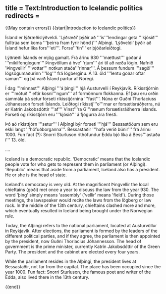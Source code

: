 title = Text:Introduction to Icelandic politics
redirects =
---

{{May contain errors}}
{{start|Introduction to Icelandic politics}}

Ísland er lýðræðislýðveldi. 'Lýðræði' þýðir að '''ís'''lendingar geta '''kjósið''' fulltrúa sem koma '''þeirra fram fyrir hönd <u>í</u>''' Alþingi. 'Lýðveldi' þýðir að Ísland hefur líka fors'''eti'''. Forse'''tin''' er þjóðarleiðtogi. 

Lýðræði Íslands er mjög gamalt. Frá árinu 930 '''mættust''' goðar á '''mikilfenglegum''' Þingvöllum  á hve'''rjum''' ári til að ræða lögin. Nafnið 'Þingvellir' '''vottar''' notkun staða'''rinnar'''. Á þessum fundum '''sagði''' lögsögumaðurinn '''lög''' frá lögberginu. Á 13. öld '''lentu goðar oftar saman''' og þá varð Ísland partur af Noregi. 

Í dag '''minnast''' Alþingi '''á þingi''' hjá Austurvelli í Reykjavík. Ríkisstjórnin er '''mótuð''' eftir kosni'''ngum''' af formönnum flokkanna. Ef þau eru orðin sammála þá setur forseti ríkisstjórnina '''fast'''. Núna er Guðni Thorlaciuss Jóhanesson forseti Íslands. Leiðtogi ríkisstj'''o'''rnar er forsætisráðherra, nú er Katrín Jakobsdóttir '''af''' Vinst'''ra G'''rænum forsætisráðherra Íslands. Forseti og ríkisstjórn eru '''kjósið''' á fjögurra ára fresti. 

Þó að ríkisttjórn '''setur''' í Alþingi býr forseti '''hjá''' Bessastöðum sem eru ekki langt '''höfuðborganna'''. Bessastaðir '''hafa verið búnir''' frá árinu 1000. Fun fact (?): Snorri Sturluson rithöfundur Eddu bjó líka á Bess'''astaða í''' 13. öld. 

....

Iceland is a democratic republic. 'Democratic' means that the Icelandic people vote for who gets to represent them in parliament (or Alþingi). 'Republic' means that aside from a parliament, Iceland also has a president. He or she is the head of state. 

Iceland's democracy is very old. At the magnificent Þingvellir the local chieftains (goði) met once a year to discuss the law from the year 930. The word 'þing' simply means 'assembly' ('vellir' means 'field'). During those meetings, the lawspeaker would recite the laws from the lögberg or law rock. In the middle of the 13th century, chieftains clashed more and more, which eventually resulted in Iceland being brought under the Norwegian rule. 

Today, the Alþingi refers to the national parliament, located at Austurvöllur in Reykjavík. After elections, the parliament is formed by the leaders of the different political parties, and if they agree, the parliament is then appointed by the president, now Guðni Thorlacius Jóhannesson. The head of government is the prime minister, currently Katrín Jakobsdóttir of the Green Party. The president and the cabinet are elected every four years. 

While the parliament resides in the Alþingi, the president lives at Bessastaðir, not far from the capital. The place has been occupied since the year 1000. Fun fact: Snorri Sturluson, the famous poet and writer of the Edda, also lived there in the 13th century.

{{end}}